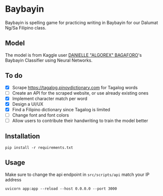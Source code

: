 # Baybayin
Baybayin is spelling game for practicing writing in Baybayin for our Dalumat Ng/Sa Filipino class.

## Model
The model is from Kaggle user [DANIELLE "ALGOREX" BAGAFORO](https://www.kaggle.com/code/daniellebagaforomeer/baybayin-classifier-using-neural-networks/notebook)'s Baybayin Classifier using Neural Networks.

## To do
- [x] Scrape https://tagalog.pinoydictionary.com for Tagalog words
- [ ] Create an API for the scraped website, or use already existing ones
- [x] Implement character match per word 
- [x] Design a UI/UX  
- [x] Find a Filipino dictionary since Tagalog is limited 
- [ ] Change font and font colors
- [ ] Allow users to contribute their handwriting to train the model better

## Installation
```
pip install -r requirements.txt
```

## Usage
Make sure to change the api endpoint in `src/scripts/api` match your IP address
```
uvicorn app:app --reload --host 0.0.0.0 --port 3000
```
